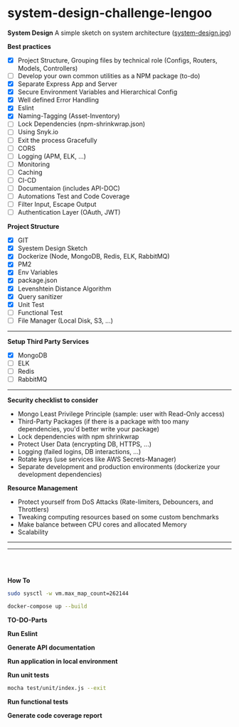 # system-design-challenge-lengoo

**System Design**
  A simple sketch on system architecture ([system-design.jpg](resource/system-design.jpg))

**Best practices**
  * [x] Project Structure, Grouping files by technical role (Configs, Routers, Models, Controllers)
  * [ ] Develop your own common utilities as a NPM package (to-do)
  * [x] Separate Express App and Server
  * [x] Secure Environment Variables and Hierarchical Config
  * [x] Well defined Error Handling
  * [x] Eslint
  * [x] Naming-Tagging (Asset-Inventory)
  * [ ] Lock Dependencies (npm-shrinkwrap.json)
  * [ ] Using Snyk.io
  * [ ] Exit the process Gracefully
  * [ ] CORS
  * [ ] Logging (APM, ELK, ...)
  * [ ] Monitoring
  * [ ] Caching
  * [ ] CI-CD
  * [ ] Documentaion (includes API-DOC)
  * [ ] Automations Test and Code Coverage
  * [ ] Filter Input, Escape Output
  * [ ] Authentication Layer (OAuth, JWT)

**Project Structure**
  * [x] GIT
  * [x] Syestem Design Sketch
  * [x] Dockerize (Node, MongoDB, Redis, ELK, RabbitMQ)
  * [x] PM2
  * [x] Env Variables
  * [x] package.json
  * [x] Levenshtein Distance Algorithm
  * [x] Query sanitizer
  * [x] Unit Test
  * [ ] Functional Test
  * [ ] File Manager (Local Disk, S3, ...)
<hr>

**Setup Third Party Services**
  * [x] MongoDB
  * [ ] ELK
  * [ ] Redis
  * [ ] RabbitMQ
<hr>

**Security checklist to consider**
* Mongo Least Privilege Principle (sample: user with Read-Only access)
* Third-Party Packages (if there is a package with too many dependencies, you'd better write your package)
* Lock dependencies with npm shrinkwrap
* Protect User Data (encrypting DB, HTTPS, ...)
* Logging (failed logins, DB interactions, ...)
* Rotate keys (use services like AWS Secrets-Manager)
* Separate development and production environments (dockerize your development dependencies)

**Resource Management**
* Protect yourself from DoS Attacks (Rate-limiters, Debouncers, and Throttlers)
* Tweaking computing resources based on some custom benchmarks
* Make balance between CPU cores and allocated Memory
* Scalability
<hr>
<hr><br><br>


**How To**
```bash
sudo sysctl -w vm.max_map_count=262144

docker-compose up --build
```

**TO-DO-Parts**

**Run Eslint**

**Generate API documentation**

**Run application in local environment**

**Run unit tests**
```bash
mocha test/unit/index.js --exit
```

**Run functional tests**

**Generate code coverage report**